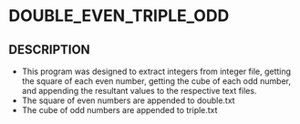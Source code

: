 # DOUBLE_EVEN_TRIPLE_ODD

## DESCRIPTION
- This program was designed to extract integers from integer file, getting the square of each even number, getting the cube of each odd number, and appending the resultant values to the respective text files.
- The square of even numbers are appended to double.txt
- The cube of odd numbers are appended to triple.txt
